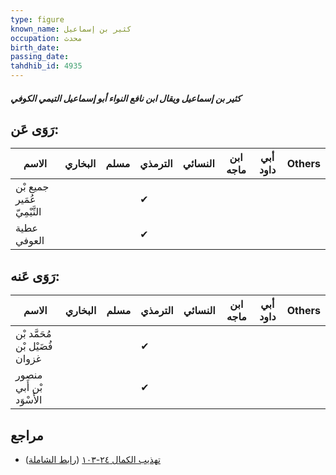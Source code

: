 ```yaml
---
type: figure
known_name: كثير بن إسماعيل
occupation: محدث
birth_date:
passing_date:
tahdhib_id: 4935
---
```

##### كثير بن إسماعيل ويقال ابن نافع النواء أبو إسماعيل التيمي الكوفي

## رَوَى عَن:
| الاسم                       | البخاري | مسلم | الترمذي | النسائي | ابن ماجه | أبي داود | Others |
| --------------------------- | ------- | ---- | ------- | ------- | -------- | -------- | ------ |
| جميع بْن عُمَير التَّيْمِيّ |         |      | ✔       |         |          |          |        |
| عطية العوفي                 |         |      | ✔       |         |          |          |        |
## رَوَى عَنه:
| الاسم                          | البخاري | مسلم | الترمذي | النسائي | ابن ماجه | أبي داود | Others |
| ------------------------------ | ------- | ---- | ------- | ------- | -------- | -------- | ------ |
| مُحَمَّد بْن فُضَيْل بْن غزوان |         |      | ✔       |         |          |          |        |
| منصور بْن أَبي الأَسْوَد       |         |      | ✔       |         |          |          |        |
## مراجع
- [تهذيب الكمال ٢٤-١٠٣](obsidian://open?vault=Tahdhib-al-Kamal&file=Figures/٤٩٣٥-كثير%20بن%20إسماعيل%20ويقال%20ابن%20نافع%20النواء%20أبو%20إسماعيل%20التيمي%20الكوفي) ([رابط الشاملة](https://shamela.ws/book/3722/12615))